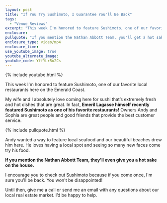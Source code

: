 ```yaml
---
layout: post
title: "If You Try Sushimoto, I Guarantee You'll Be Back"
tags:
  - "Venue Reviews"
excerpt: "This week I'm honored to feature Sushimoto, one of our favorite local restaurants here on the Emerald Coast."
enclosure:
pullquote: "If you mention the Nathan Abbott Team, you'll get a hot sake on the house."
enclosure_type: video/mp4
enclosure_time:
use_youtube_image: true
youtube_alternate_image:
youtube_code: YffYLr5u2Cs
---
```



{% include youtube.html %}

This week I'm honored to feature Sushimoto, one of our favorite local restaurants here on the Emerald Coast.

My wife and I absolutely love coming here for sushi that’s extremely fresh and hot dishes that are great. In fact, **Emeril Lagasse himself recently featured Sushimoto as one of his favorite restaurants!** Owners Andy and Sophia are great people and good friends that provide the best customer service.

{% include pullquote.html %}

Andy wanted a way to feature local seafood and our beautiful beaches drew him here. He loves having a local spot and seeing so many new faces come try his food.

**If you mention the Nathan Abbott Team, they'll even give you a hot sake on the house.**

I encourage you to check out Sushimoto because if you come once, I'm sure you'll be back. You won't be disappointed!

Until then, give me a call or send me an email with any questions about our local real estate market. I’d be happy to help.
